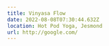 ```yaml
---
title: Vinyasa Flow
date: 2022-08-08T07:30:44.632Z
location: Hot Pod Yoga, Jesmond
url: http://google.com/
---
```

